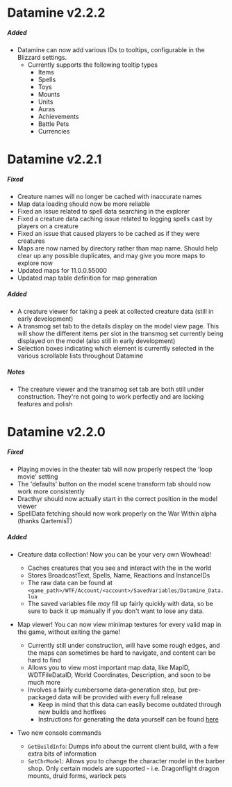 # Datamine v2.2.2

##### Added
* Datamine can now add various IDs to tooltips, configurable in the Blizzard settings.
    * Currently supports the following tooltip types
        * Items
        * Spells
        * Toys
        * Mounts
        * Units
        * Auras
        * Achievements
        * Battle Pets
        * Currencies

# Datamine v2.2.1

##### Fixed
* Creature names will no longer be cached with inaccurate names
* Map data loading should now be more reliable
* Fixed an issue related to spell data searching in the explorer
* Fixed a creature data caching issue related to logging spells cast by players on a creature
* Fixed an issue that caused players to be cached as if they were creatures
* Maps are now named by directory rather than map name. Should help clear up any possible duplicates, and may give you more maps to explore now
* Updated maps for 11.0.0.55000
* Updated map table definition for map generation

##### Added
* A creature viewer for taking a peek at collected creature data (still in early development)
* A transmog set tab to the details display on the model view page. This will show the different items per slot in the transmog set currently being displayed on the model (also still in early development)
* Selection boxes indicating which element is currently selected in the various scrollable lists throughout Datamine

##### Notes
* The creature viewer and the transmog set tab are both still under construction. They're not going to work perfectly and are lacking features and polish


# Datamine v2.2.0

##### Fixed
* Playing movies in the theater tab will now properly respect the 'loop movie' setting
* The 'defaults' button on the model scene transform tab should now work more consistently
* Dracthyr should now actually start in the correct position in the model viewer
* SpellData fetching should now work properly on the War Within alpha (thanks QartemisT)

##### Added
* Creature data collection! Now you can be your very own Wowhead!
    * Caches creatures that you see and interact with the in the world
    * Stores BroadcastText, Spells, Name, Reactions and InstanceIDs
    * The raw data can be found at `<game_path>/WTF/Account/<account>/SavedVariables/Datamine_Data.lua`
    * The saved variables file *may* fill up fairly quickly with data, so be sure to back it up manually if you don't want to lose any data.

* Map viewer! You can now view minimap textures for every valid map in the game, without exiting the game!
    * Currently still under construction, will have some rough edges, and the maps can sometimes be hard to navigate, and content can be hard to find
    * Allows you to view most important map data, like MapID, WDTFileDataID, World Coordinates, Description, and soon to be much more
    * Involves a fairly cumbersome data-generation step, but pre-packaged data will be provided with every full release
        * Keep in mind that this data can easily become outdated through new builds and hotfixes
        * Instructions for generating the data yourself can be found [here](GENERATING_MAP_DATA.md)

* Two new console commands
    * `GetBuildInfo`: Dumps info about the current client build, with a few extra bits of information
    * `SetChrModel`: Allows you to change the character model in the barber shop. Only certain models are supported - i.e. Dragonflight dragon mounts, druid forms, warlock pets